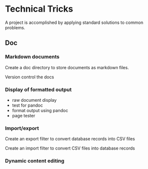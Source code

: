 # Technical Tricks

A project is accomplished by applying standard solutions to common problems.


## Doc

### Markdown documents

Create a doc directory to store documents as markdown files.

Version control the docs


### Display of formatted output

* raw document display
* test for pandoc
* format output using pandoc
* page tester


### Import/export

Create an export filter to convert database records into CSV files

Create an import filter to convert CSV files into database records


### Dynamic content editing
